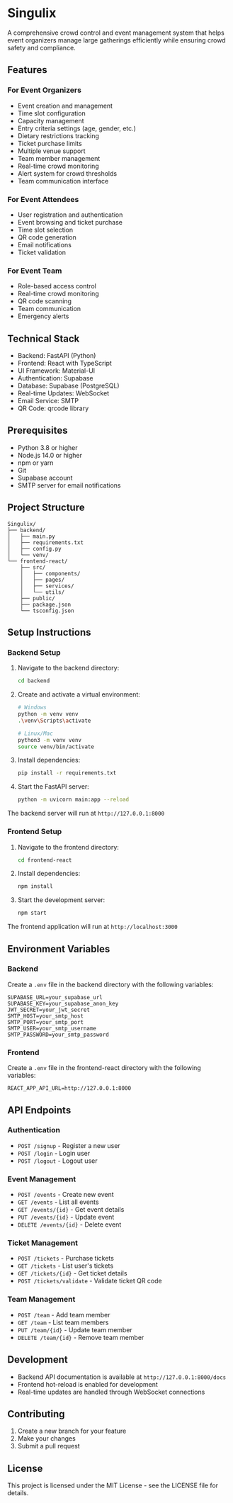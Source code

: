 # Singulix

A comprehensive crowd control and event management system that helps event organizers manage large gatherings efficiently while ensuring crowd safety and compliance.

## Features

### For Event Organizers
- Event creation and management
- Time slot configuration
- Capacity management
- Entry criteria settings (age, gender, etc.)
- Dietary restrictions tracking
- Ticket purchase limits
- Multiple venue support
- Team member management
- Real-time crowd monitoring
- Alert system for crowd thresholds
- Team communication interface

### For Event Attendees
- User registration and authentication
- Event browsing and ticket purchase
- Time slot selection
- QR code generation
- Email notifications
- Ticket validation

### For Event Team
- Role-based access control
- Real-time crowd monitoring
- QR code scanning
- Team communication
- Emergency alerts

## Technical Stack

- Backend: FastAPI (Python)
- Frontend: React with TypeScript
- UI Framework: Material-UI
- Authentication: Supabase
- Database: Supabase (PostgreSQL)
- Real-time Updates: WebSocket
- Email Service: SMTP
- QR Code: qrcode library

## Prerequisites

- Python 3.8 or higher
- Node.js 14.0 or higher
- npm or yarn
- Git
- Supabase account
- SMTP server for email notifications

## Project Structure

```
Singulix/
├── backend/
│   ├── main.py
│   ├── requirements.txt
│   ├── config.py
│   └── venv/
└── frontend-react/
    ├── src/
    │   ├── components/
    │   ├── pages/
    │   ├── services/
    │   └── utils/
    ├── public/
    ├── package.json
    └── tsconfig.json
```

## Setup Instructions

### Backend Setup

1. Navigate to the backend directory:
   ```bash
   cd backend
   ```

2. Create and activate a virtual environment:
   ```bash
   # Windows
   python -m venv venv
   .\venv\Scripts\activate

   # Linux/Mac
   python3 -m venv venv
   source venv/bin/activate
   ```

3. Install dependencies:
   ```bash
   pip install -r requirements.txt
   ```

4. Start the FastAPI server:
   ```bash
   python -m uvicorn main:app --reload
   ```

The backend server will run at `http://127.0.0.1:8000`

### Frontend Setup

1. Navigate to the frontend directory:
   ```bash
   cd frontend-react
   ```

2. Install dependencies:
   ```bash
   npm install
   ```

3. Start the development server:
   ```bash
   npm start
   ```

The frontend application will run at `http://localhost:3000`

## Environment Variables

### Backend
Create a `.env` file in the backend directory with the following variables:
```
SUPABASE_URL=your_supabase_url
SUPABASE_KEY=your_supabase_anon_key
JWT_SECRET=your_jwt_secret
SMTP_HOST=your_smtp_host
SMTP_PORT=your_smtp_port
SMTP_USER=your_smtp_username
SMTP_PASSWORD=your_smtp_password
```

### Frontend
Create a `.env` file in the frontend-react directory with the following variables:
```
REACT_APP_API_URL=http://127.0.0.1:8000
```

## API Endpoints

### Authentication
- `POST /signup` - Register a new user
- `POST /login` - Login user
- `POST /logout` - Logout user

### Event Management
- `POST /events` - Create new event
- `GET /events` - List all events
- `GET /events/{id}` - Get event details
- `PUT /events/{id}` - Update event
- `DELETE /events/{id}` - Delete event

### Ticket Management
- `POST /tickets` - Purchase tickets
- `GET /tickets` - List user's tickets
- `GET /tickets/{id}` - Get ticket details
- `POST /tickets/validate` - Validate ticket QR code

### Team Management
- `POST /team` - Add team member
- `GET /team` - List team members
- `PUT /team/{id}` - Update team member
- `DELETE /team/{id}` - Remove team member

## Development

- Backend API documentation is available at `http://127.0.0.1:8000/docs`
- Frontend hot-reload is enabled for development
- Real-time updates are handled through WebSocket connections

## Contributing

1. Create a new branch for your feature
2. Make your changes
3. Submit a pull request

## License

This project is licensed under the MIT License - see the LICENSE file for details.